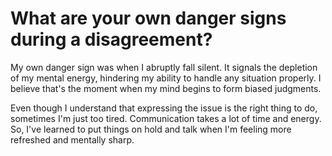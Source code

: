 # What are your own danger signs during a disagreement?
My own danger sign was when I abruptly fall silent. It signals the depletion of my mental energy, hindering my ability to handle any situation properly. I believe that's the moment when my mind begins to form biased judgments.

Even though I understand that expressing the issue is the right thing to do, sometimes I'm just too tired. Communication takes a lot of time and energy. So, I've learned to put things on hold and talk when I'm feeling more refreshed and mentally sharp.